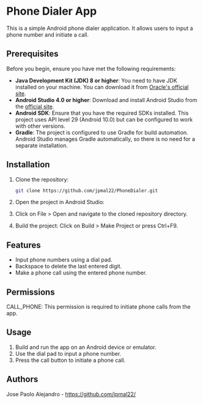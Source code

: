 # Phone Dialer App

This is a simple Android phone dialer application. It allows users to input a phone number and initiate a call.

## Prerequisites

Before you begin, ensure you have met the following requirements:

- **Java Development Kit (JDK) 8 or higher**: You need to have JDK installed on your machine. You can download it from [Oracle's official site](https://www.oracle.com/java/technologies/javase-downloads.html).
- **Android Studio 4.0 or higher**: Download and install Android Studio from the [official site](https://developer.android.com/studio).
- **Android SDK**: Ensure that you have the required SDKs installed. This project uses API level 29 (Android 10.0) but can be configured to work with other versions.
- **Gradle**: The project is configured to use Gradle for build automation. Android Studio manages Gradle automatically, so there is no need for a separate installation.

## Installation

1. Clone the repository:
   ```bash
   git clone https://github.com/jpmal22/PhoneDialer.git

2. Open the project in Android Studio:
3. Click on File > Open and navigate to the cloned repository directory.

4. Build the project: Click on Build > Make Project or press Ctrl+F9.

## Features

- Input phone numbers using a dial pad.
- Backspace to delete the last entered digit.
- Make a phone call using the entered phone number.

## Permissions

CALL_PHONE: This permission is required to initiate phone calls from the app.

## Usage

1. Build and run the app on an Android device or emulator.
2. Use the dial pad to input a phone number.
3. Press the call button to initiate a phone call.

## Authors

Jose Paolo Alejandro - https://github.com/jpmal22/